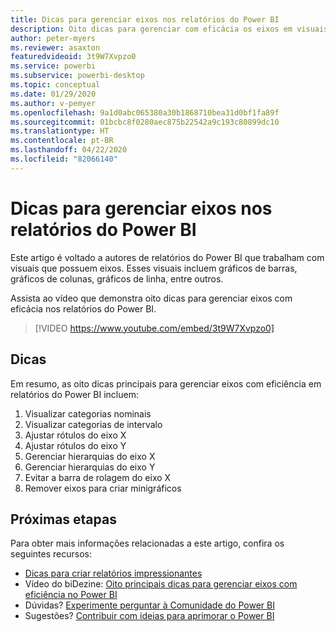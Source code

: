 ```yaml
---
title: Dicas para gerenciar eixos nos relatórios do Power BI
description: Oito dicas para gerenciar com eficácia os eixos em visuais de relatórios do Power BI, no Power BI Desktop ou no serviço do Power BI.
author: peter-myers
ms.reviewer: asaxton
featuredvideoid: 3t9W7Xvpzo0
ms.service: powerbi
ms.subservice: powerbi-desktop
ms.topic: conceptual
ms.date: 01/29/2020
ms.author: v-pemyer
ms.openlocfilehash: 9a1d0abc065380a30b1868710bea31d0bf1fa89f
ms.sourcegitcommit: 01bcbc8f0280aec875b22542a9c193c80899dc10
ms.translationtype: HT
ms.contentlocale: pt-BR
ms.lasthandoff: 04/22/2020
ms.locfileid: "82066140"
---
```

# <a name="tips-to-manage-axes-in-power-bi-reports"></a>Dicas para gerenciar eixos nos relatórios do Power BI

Este artigo é voltado a autores de relatórios do Power BI que trabalham com visuais que possuem eixos. Esses visuais incluem gráficos de barras, gráficos de colunas, gráficos de linha, entre outros.

Assista ao vídeo que demonstra oito dicas para gerenciar eixos com eficácia nos relatórios do Power BI.

> [!VIDEO https://www.youtube.com/embed/3t9W7Xvpzo0]

## <a name="tips"></a>Dicas

Em resumo, as oito dicas principais para gerenciar eixos com eficiência em relatórios do Power BI incluem:

1. Visualizar categorias nominais
1. Visualizar categorias de intervalo
1. Ajustar rótulos do eixo X
1. Ajustar rótulos do eixo Y
1. Gerenciar hierarquias do eixo X
1. Gerenciar hierarquias do eixo Y
1. Evitar a barra de rolagem do eixo X
1. Remover eixos para criar minigráficos

## <a name="next-steps"></a>Próximas etapas

Para obter mais informações relacionadas a este artigo, confira os seguintes recursos:

- [Dicas para criar relatórios impressionantes](../desktop-tips-and-tricks-for-creating-reports.md)
- Vídeo do biDezine: [Oito principais dicas para gerenciar eixos com eficiência no Power BI](https://www.youtube.com/watch?v=3t9W7Xvpzo0)
- Dúvidas? [Experimente perguntar à Comunidade do Power BI](https://community.powerbi.com/)
- Sugestões? [Contribuir com ideias para aprimorar o Power BI](https://ideas.powerbi.com)
